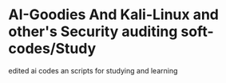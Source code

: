 # AI-Goodies And Kali-Linux and other's Security auditing soft-codes/Study
edited ai codes an scripts for studying and learning 
